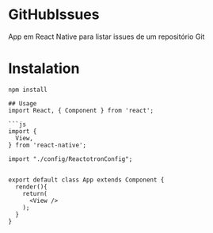 # GitHubIssues
App em React Native para listar issues de um repositório Git

# Instalation

```
npm install 

## Usage
import React, { Component } from 'react';

```js
import {
  View,
} from 'react-native';

import "./config/ReactotronConfig";


export default class App extends Component {
  render(){
    return(
      <View />
    );
  }
}

